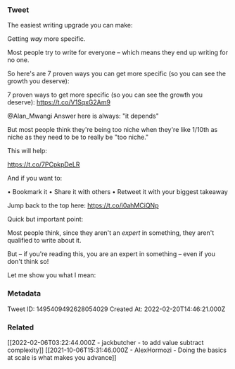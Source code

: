 ### Tweet
The easiest writing upgrade you can make:

Getting *way* more specific.

Most people try to write for everyone – which means they end up writing for no one.

So here's are 7 proven ways you can get more specific (so you can see the growth you deserve):

7 proven ways to get more specific (so you can see the growth you deserve):
https://t.co/V1SqxG2Am9

@Alan_Mwangi Answer here is always: "it depends"

But most people think they're being too niche when they're like 1/10th as niche as they need to be to really be "too niche."

This will help:

https://t.co/7PCpkpDeLR

And if you want to:

• Bookmark it
• Share it with others
• Retweet it with your biggest takeaway

Jump back to the top here:
https://t.co/i0ahMCiQNp

Quick but important point:

Most people think, since they aren't an *expert* in something, they aren't qualified to write about it.

But – if you're reading this, you are an expert in something – even if you don't think so!

Let me show you what I mean:

### Metadata
Tweet ID: 1495409492628054029
Created At: 2022-02-20T14:46:21.000Z

### Related
[[2022-02-06T03:22:44.000Z - jackbutcher - to add value subtract complexity]]
[[2021-10-06T15:31:46.000Z - AlexHormozi - Doing the basics at scale is what makes you advance]]

